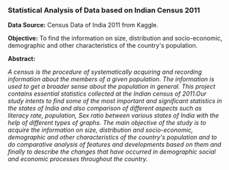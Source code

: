 ### Statistical Analysis of Data based on Indian Census 2011
**Data Source:** Census Data of India 2011 from Kaggle.

**Objective:** To find the information on size, distribution and socio-economic, demographic and other characteristics of the country's population.

**Abstract:**

*A census is the procedure of systematically acquiring and recording information about the members of a given population. The information is used to get a broader sense about the population in general. This project contains essential statistics collected at the Indian census of 2011.Our study intents to find some of the most important and significant statistics in the states of India and also comparison of different aspects such as literacy rate, population, Sex ratio between various states of India with the help of different types of graphs. The main objective of the study is to acquire the information on size, distribution and socio-economic, demographic and other characteristics of the country's population and to do comparative analysis of features and developments based on them and finally to describe the changes that have occurred in demographic social and economic processes throughout the country.*
